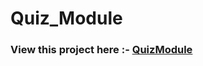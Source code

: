 # Quiz_Module
<h3>View this project here :- <a href="https://quizmodule-3p34g81529fkkb6hwpt.web.codequotient.com">QuizModule</a></h3>

